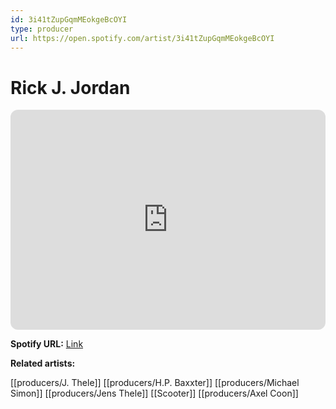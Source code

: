 ```yaml
---
id: 3i41tZupGqmMEokgeBcOYI
type: producer
url: https://open.spotify.com/artist/3i41tZupGqmMEokgeBcOYI
---
```

# Rick J. Jordan

<iframe style="border-radius:12px" src="https://open.spotify.com/embed/artist/3i41tZupGqmMEokgeBcOYI" width="100%" height="352" frameBorder="0" allowfullscreen="" allow="autoplay; clipboard-write; encrypted-media; fullscreen; picture-in-picture" loading="lazy"></iframe>

**Spotify URL:** [Link](https://open.spotify.com/artist/3i41tZupGqmMEokgeBcOYI)

**Related artists:**

[[producers/J. Thele]]
[[producers/H.P. Baxxter]]
[[producers/Michael Simon]]
[[producers/Jens Thele]]
[[Scooter]]
[[producers/Axel Coon]]
